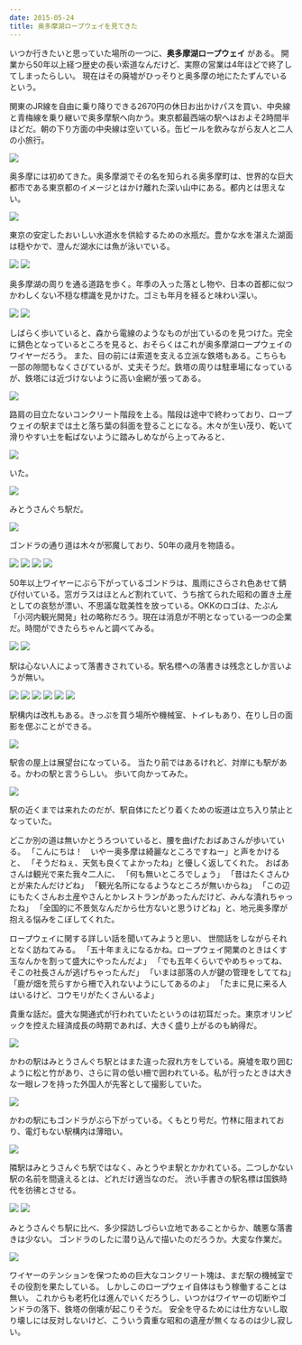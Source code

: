 ```yaml
---
date: 2015-05-24
title: 奥多摩湖ロープウェイを見てきた
---
```



いつか行きたいと思っていた場所の一つに、**奥多摩湖ロープウェイ** がある。
開業から50年以上経つ歴史の長い索道なんだけど、実際の営業は4年ほどで終了してしまったらしい。
現在はその廃墟がひっそりと奥多摩の地にたたずんでいるという。

関東のJR線を自由に乗り降りできる2670円の休日お出かけパスを買い、中央線と青梅線を乗り継いで奥多摩駅へ向かう。東京都最西端の駅へはおよそ2時間半ほどだ。朝の下り方面の中央線は空いている。缶ビールを飲みながら友人と二人の小旅行。

![](https://photos.xar.sh/17405526073_9d13f88f5e_k.jpg)

奥多摩には初めてきた。奥多摩湖でその名を知られる奥多摩町は、世界的な巨大都市である東京都のイメージとはかけ離れた深い山中にある。都内とは思えない。

![](https://photos.xar.sh/18022797882_9c7df8f3ac_k.jpg)

東京の安定したおいしい水道水を供給するための水瓶だ。豊かな水を湛えた湖面は穏やかで、澄んだ湖水には魚が泳いでいる。


![](https://photos.xar.sh/18022987052_c9e16107c1_k.jpg)
![](https://photos.xar.sh/17403632284_a309881891_k.jpg)


奥多摩湖の周りを通る道路を歩く。年季の入った落とし物や、日本の首都に似つかわしくない不穏な標識を見かけた。ゴミも年月を経ると味わい深い。


![](https://photos.xar.sh/17838359138_7db0dc57a9_k.jpg)
![](https://photos.xar.sh/17999839696_ec1764371c_k.jpg)


しばらく歩いていると、森から電線のようなものが出ているのを見つけた。完全に錆色となっているところを見ると、おそらくはこれが奥多摩湖ロープウェイのワイヤーだろう。
また、目の前には索道を支える立派な鉄塔もある。こちらも一部の隙間もなくさびているが、丈夫そうだ。鉄塔の周りは駐車場になっているが、鉄塔には近づけないように高い金網が張ってある。

![](https://photos.xar.sh/17403752694_c08975f6a8_k.jpg)

路肩の目立たないコンクリート階段を上る。階段は途中で終わっており、ロープウェイの駅までは土と落ち葉の斜面を登ることになる。木々が生い茂り、乾いて滑りやすい土を転ばないように踏みしめながら上ってみると、

![](https://photos.xar.sh/17838743630_eef540565d_k.jpg)

いた。

![](https://photos.xar.sh/17838767050_5fab9e271c_k.jpg)

みとうさんぐち駅だ。

![](https://photos.xar.sh/17404148154_757b4298cb_k.jpg)

ゴンドラの通り道は木々が邪魔しており、50年の歳月を物語る。


![](https://photos.xar.sh/18026438565_c54daa520f_k.jpg)
![](https://photos.xar.sh/17403871694_ec39539e09_k.jpg)
![](https://photos.xar.sh/17838673108_5f19fe87f9_k.jpg)
![](https://photos.xar.sh/17838631618_11c13b9273_k.jpg)


50年以上ワイヤーにぶら下がっているゴンドラは、風雨にさらされ色あせて錆び付いている。窓ガラスはほとんど割れていて、うち捨てられた昭和の置き土産としての哀愁が漂い、不思議な耽美性を放っている。OKKのロゴは、たぶん「小河内観光開発」社の略称だろう。現在は消息が不明となっている一つの企業だ。時間ができたらちゃんと調べてみる。


![](https://photos.xar.sh/18023252232_2fa05e7fe2_k.jpg)
![](https://photos.xar.sh/17838618898_bf4361ddce_k.jpg)


駅は心ない人によって落書きされている。駅名標への落書きは残念としか言いようが無い。


![](https://photos.xar.sh/18026621355_e497fa876c_k.jpg)
![](https://photos.xar.sh/18026660665_1772404a5d_k.jpg)
![](https://photos.xar.sh/18023425872_1960ef7e67_k.jpg)
![](https://photos.xar.sh/17838996160_cb4036880d_k.jpg)
![](https://photos.xar.sh/17840403669_ff355b173e_k.jpg)
![](https://photos.xar.sh/18027447901_691ac4274e_k.jpg)


駅構内は改札もある。きっぷを買う場所や機械室、トイレもあり、在りし日の面影を偲ぶことができる。

![](https://photos.xar.sh/17404135264_78201c567d_k.jpg)

駅舎の屋上は展望台になっている。
当たり前ではあるけれど、対岸にも駅がある。かわの駅と言うらしい。
歩いて向かってみた。

![](https://photos.xar.sh/17839192750_0dcd89ba45_k.jpg)

駅の近くまでは来れたのだが、駅自体にたどり着くための坂道は立ち入り禁止となっていた。

どこか別の道は無いかとうろついていると、腰を曲げたおばあさんが歩いている。
「こんにちは！　いやー奥多摩は綺麗なところですねー」と声をかけると、
「そうだねぇ、天気も良くてよかったね」と優しく返してくれた。
おばあさんは観光で来た我々二人に、
「何も無いところでしょう」
「昔はたくさんひとが来たんだけどね」
「観光名所になるようなところが無いからね」
「この辺にもたくさんお土産やさんとかレストランがあったんだけど、みんな潰れちゃったね」
「全国的に不景気なんだから仕方ないと思うけどね」と、地元奥多摩が抱える悩みをこぼしてくれた。

ロープウェイに関する詳しい話を聞いてみようと思い、
世間話をしながらそれとなく訪ねてみる。
「五十年まえになるかね。ロープウェイ開業のときはくす玉なんかを割って盛大にやったんだよ」 「でも五年くらいでやめちゃってね、そこの社長さんが逃げちゃったんだ」 「いまは部落の人が鍵の管理をしててね」「鹿が畑を荒らすから柵で入れないようにしてあるのよ」 「たまに見に来る人はいるけど、コウモリがたくさんいるよ」

貴重な話だ。盛大な開通式が行われていたというのは初耳だった。東京オリンピックを控えた経済成長の時期であれば、大きく盛り上がるのも納得だ。

![](https://photos.xar.sh/18027815781_20cc0c6eb6_k.jpg)

かわの駅はみとうさんぐち駅とはまた違った寂れ方をしている。廃墟を取り囲むように松と竹があり、さらに背の低い柵で囲われている。私が行ったときは大きな一眼レフを持った外国人が先客として撮影していた。

![](https://photos.xar.sh/17404467254_ba280b894c_k.jpg)

かわの駅にもゴンドラがぶら下がっている。くもとり号だ。竹林に阻まれており、電灯もない駅構内は薄暗い。

![](https://photos.xar.sh/17406536203_bdbe3ffb35_k.jpg)

隣駅はみとうさんぐち駅ではなく、みとうやま駅とかかれている。二つしかない駅の名前を間違えるとは、どれだけ適当なのだ。
渋い手書きの駅名標は国鉄時代を彷彿とさせる。


![](https://photos.xar.sh/17840881609_f1c06d6a2e_k.jpg)
![](https://photos.xar.sh/18027071145_944487e781_k.jpg)


みとうさんぐち駅に比べ、多少探訪しづらい立地であることからか、醜悪な落書きは少ない。
ゴンドラのしたに潜り込んで描いたのだろうか。大変な作業だ。

![](https://photos.xar.sh/17404571534_e1647e7e0f_k.jpg)

ワイヤーのテンションを保つための巨大なコンクリート塊は、まだ駅の機械室でその役割を果たしている。
しかしこのロープウェイ自体はもう稼働することは無い。
これからも老朽化は進んでいくだろうし、いつかはワイヤーの切断やゴンドラの落下、鉄塔の倒壊が起こりそうだ。
安全を守るためには仕方ないし取り壊しには反対しないけど、こういう貴重な昭和の遺産が無くなるのは少し寂しい。
